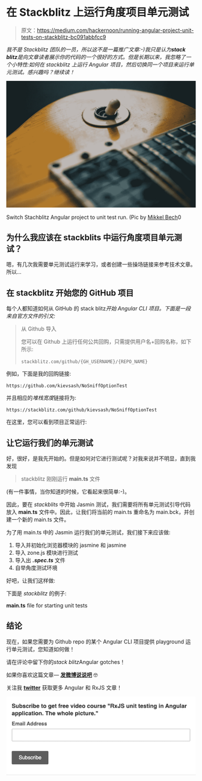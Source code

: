 # 在 Stackblitz 上运行角度项目单元测试

> 原文：<https://medium.com/hackernoon/running-angular-project-unit-tests-on-stackblitz-bc091abbfcc9>

*我不是 Stackblitz 团队的一员，所以这不是一篇推广文章:-)我只是认为****stack blitz****是向文章读者展示你的代码的一个很好的方式。但是长期以来，我忽略了一个小特性:如何在 stackblitz* *上运行 Angular 项目，然后切换同一个项目来运行单元测试。感兴趣吗？继续读！*

![](img/18c245474ac87f37b6aff83fd3eef8a9.png)

Switch Stachblitz Angular project to unit test run. (Pic by [Mikkel Bech](https://unsplash.com/@bechbox)0

## 为什么我应该在 stackblits 中运行角度项目单元测试？

嗯，有几次我需要单元测试运行来学习，或者创建一些操场链接来参考技术文章。所以…

## 在 stackblitz 开始您的 GitHub 项目

每个人都知道如何从 GitHub 的 stack blitz*开始 Angular CLI 项目。下面是一段来自官方文件的引文:*

> 从 Github 导入
> 
> 您可以在 Github 上运行任何公共回购，只需提供用户名+回购名称，如下所示:
> 
> `stackblitz.com/github/{GH_USERNAME}/{REPO_NAME}`

例如，下面是我的回购链接:

```
https://github.com/kievsash/NoSniffOptionTest
```

并且相应的*堆栈宽度*链接将为:

```
https://stackblitz.com/github/kievsash/NoSniffOptionTest
```

在这里，您可以看到项目正常运行:

## 让它运行我们的单元测试

好，很好，是我先开始的。但是如何对它进行测试呢？对我来说并不明显，直到我发现

> stackblitz 刚刚运行 **main.ts** 文件

(有一件事情，当你知道的时候，它看起来很简单:-)。

因此，要在 *stackblits* 中开始 Jasmin 测试，我们需要将所有单元测试引导代码放入 **main.ts** 文件中。因此，让我们将当前的 main.ts 重命名为 main.bck，并创建一个新的 main.ts 文件。

为了用 main.ts 中的 Jasmin 运行我们的单元测试，我们接下来应该做:

1.  导入并初始化浏览器模块的 jasmine 和 jasmine
2.  导入 zone.js 模块进行测试
3.  导入出 ***.spec.ts*** 文件
4.  自举角度测试环境

好吧，让我们这样做:

下面是 *stackblitz* 的例子:

**main.ts** file for starting unit tests

## 结论

现在，如果您需要为 Github repo 的某个 Angular CLI 项目提供 playground 运行单元测试，您知道如何做！

请在评论中留下你的*stack blitz*Angular gotches！

如果你喜欢这篇文章— [**发微博说说吧**](https://clicktotweet.com/Lu2aU) 🤓

关注我 [**twitter**](https://twitter.com/El_Extremal) 获取更多 Angular 和 RxJS 文章！

[![](img/e39daa364c50029b206bdc057d2b3487.png)](http://eepurl.com/gHF0av)